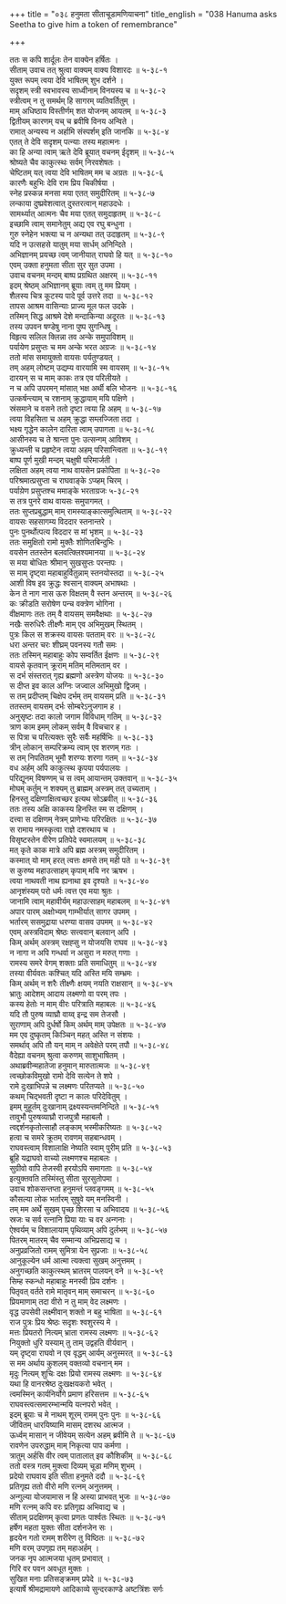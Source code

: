 +++
title = "०३८ हनुमता सीताचूडामणियाचना"
title_english = "038 Hanuma asks Seetha to give him a token of remembrance"

+++
<div class="audioEmbed"  caption="श्रीराम-हरिसीताराममूर्ति-घनपाठिभ्यां वचनम्" src="https://archive.org/download/Ramayana-recitation-Sriram-harisItArAmamUrti-Ghanapaati-v2/Kanda_5/Kanda_5_SK-038-Hanuma_asks_Seetha_to_give_him_a_token_of_remembrance.mp3"></div>

ततः स कपि शार्दूलः तेन वाक्येन हर्षितः ।  
सीताम् उवाच तत् श्रुत्वा वाक्यम् वाक्य विशारदः ॥ ५-३८-१  
युक्त रूपम् त्वया देवि भाषितम् शुभ दर्शने ।  
सदृशम् स्त्री स्वभावस्य साध्वीनाम् विनयस्य च ॥ ५-३८-२  
स्त्रीत्वम् न तु समर्थम् हि सागरम् व्यतिवर्तितुम् ।  
माम् अधिष्ठाय विस्तीर्णम् शत योजनम् आयतम् ॥ ५-३८-३  
द्वितीयम् कारणम् यच् च ब्रवीषि विनय अन्विते ।  
रामात् अन्यस्य न अर्हामि संस्पर्शम् इति जानकि ॥ ५-३८-४  
एतत् ते देवि सदृशम् पत्न्याः तस्य महात्मनः ।  
का हि अन्या त्वाम् ऋते देवि ब्रूयात् वचनम् ईदृशम् ॥ ५-३८-५  
श्रोष्यते चैव काकुत्स्थः सर्वम् निरवशेषतः ।  
चेष्टितम् यत् त्वया देवि भाषितम् मम च अग्रतः ॥ ५-३८-६  
कारणैः बहुभिः देवि राम प्रिय चिकीर्षया ।  
स्नेह प्रस्कन्न मनसा मया एतत् समुदीरितम् ॥ ५-३८-७  
लन्काया दुष्प्रवेशत्वात् दुस्तरत्वान् महाउदधेः ।  
सामर्थ्यात् आत्मनः चैव मया एतत् समुदाहृतम् ॥ ५-३८-८  
इच्छामि त्वाम् समानेतुम् अद्य एव रघु बन्धुना ।  
गुरु स्नेहेन भक्त्या च न अन्यथा तत् उदाहृतम् ॥ ५-३८-९  
यदि न उत्सहसे यातुम् मया सार्धम् अनिन्दिते ।  
अभिज्ञानम् प्रयच्छ त्वम् जानीयात् राघवो हि यत् ॥ ५-३८-१०  
एवम् उक्ता हनुमता सीता सुर सुत उपमा ।  
उवाच वचनम् मन्दम् बाष्प प्रग्रथित अक्षरम् ॥ ५-३८-११  
इदम् श्रेष्ठम् अभिज्ञानम् ब्रूयाः त्वम् तु मम प्रियम् ।  
शैलस्य चित्र कूटस्य पादे पूर्व उत्तरे तदा ॥ ५-३८-१२  
तापस आश्रम वासिन्याः प्राज्य मूल फल उदके ।  
तस्मिन् सिद्ध आश्रमे देशे मन्दाकिन्या अदूरतः ॥ ५-३८-१३  
तस्य उपवन षण्डेषु नाना पुष्प सुगन्धिषु ।  
विहृत्य सलिल क्लिन्ना तव अन्के समुपाविशम् ॥  
पर्यायेण प्रसुप्तः च मम अन्के भरत अग्रजः ॥ ५-३८-१४  
ततो मांस समायुक्तो वायसः पर्यतुण्डयत् ।  
तम् अहम् लोष्टम् उद्यम्य वारयामि स्म वायसम् ॥ ५-३८-१५  
दारयन् स च माम् काकः तत्र एव परिलीयते ।  
न च अपि उपरमन् मांसात् भक्ष अर्थी बलि भोजनः ॥ ५-३८-१६  
उत्कर्षन्त्याम् च रशनाम् क्रुद्धायाम् मयि पक्षिणे ।  
स्रंसमाने च वसने ततो दृष्टा त्वया हि अहम् ॥ ५-३८-१७  
त्वया विहसिता च अहम् क्रुद्धा सम्लज्जिता तदा ।  
भक्ष्य गृद्धेन कालेन दारिता त्वाम् उपागता ॥ ५-३८-१८  
आसीनस्य च ते श्रान्ता पुनः उत्सन्गम् आविशम् ।  
क्रुध्यन्ती च प्रहृष्टेन त्वया अहम् परिसान्त्विता ॥ ५-३८-१९  
बाष्प पूर्ण मुखी मन्दम् चक्षुषी परिमार्जती ।  
लक्षिता अहम् त्वया नाथ वायसेन प्रकोपिता ॥ ५-३८-२०  
परिश्रमात्प्रसुप्ता च राघवाङ्के ऽप्य्हम् चिरम् ।  
पर्याय़ेण प्रसुप्तश्च ममाङ्के भरताग्रजः ५-३८-२१  
स तत्र पुनरे वाथ वायसः समुपागमत् ।  
ततः सुप्तप्रबुद्धाम् माम् रामस्याङ्कात्समुत्थिताम् ॥ ५-३८-२२  
वायसः सहसागम्य विददार स्तनान्तरे ।  
पुनः पुनर्थोत्पत्य विददार स मां भृशम् ॥ ५-३८-२३  
ततः समुक्षितो रामो मुक्तैः शोणितबिन्दुभिः ।  
वयसेन ततस्तेन बलवत्क्लिश्यमानया ॥ ५-३८-२४  
स मया बोधितः श्रीमान् सुखसुप्तः परन्तपः ।  
स माम् दृष्ट्वा महाबाहुर्वितुन्नाम् स्तनयोस्तदा ॥ ५-३८-२५  
आशी विष इव क्रुद्धः श्वसान् वाक्यम् अभाषथाः ।  
केन ते नाग नास ऊरु विक्षतम् वै स्तन अन्तरम् ॥ ५-३८-२६  
कः क्रीडति सरोषेण पन्च वक्त्रेण भोगिना ।  
वीक्षमाणः ततः तम् वै वायसम् समवैक्षथाः ॥ ५-३८-२७  
नखैः सरुधिरैः तीक्ष्णैः माम् एव अभिमुखम् स्थितम् ।  
पुत्रः किल स शक्रस्य वायसः पतताम् वरः ॥ ५-३८-२८  
धरा अन्तर चरः शीघ्रम् पवनस्य गतौ समः ।  
ततः तस्मिन् महाबाहुः कोप सम्वर्तित ईक्षणः ॥ ५-३८-२९  
वायसे कृतवान् क्रूराम् मतिम् मतिमताम् वर ।  
स दर्भ संस्तरात् गृह्य ब्रह्मणो अस्त्रेण योजयः ॥ ५-३८-३०  
स दीप्त इव काल अग्निः जज्वाल अभिमुखो द्विजम् ।  
स तम् प्रदीप्तम् चिक्षेप दर्भम् तम् वायसम् प्रति ॥ ५-३८-३१  
ततस्तम् वायसम् दर्भः सोम्बरेऽनुजगाम ह ।  
अनुसृष्टः तदा कालो जगाम विविधाम् गतिम् ॥ ५-३८-३२  
त्राण काम इमम् लोकम् सर्वम् वै विचचार ह ।  
स पित्रा च परित्यक्तः सुरैः सर्वैः महर्षिभिः ॥ ५-३८-३३  
त्रीन् लोकान् सम्परिक्रम्य त्वाम् एव शरणम् गतः ।  
स तम् निपतितम् भूमौ शरण्यः शरणा गतम् ॥ ५-३८-३४  
वध अर्हम् अपि काकुत्स्थ कृपया पर्यपालयः ।  
परिद्यूनम् विषण्णम् च स त्वम् आयान्तम् उक्तवान् ॥ ५-३८-३५  
मोघम् कर्तुम् न शक्यम् तु ब्राह्मम् अस्त्रम् तत् उच्यताम् ।  
हिनस्तु दक्षिणाक्षित्वच्छर इत्यथ सोऽब्रवीत् ॥ ५-३८-३६  
ततः तस्य अक्षि काकस्य हिनस्ति स्म स दक्षिणम् ।  
दत्त्वा स दक्षिणम् नेत्रम् प्राणेभ्यः परिरक्षितः ॥ ५-३८-३७  
स रामाय नमस्कृत्वा राज्ञे दशरथाय च ।  
विसृष्टस्तेन वीरेण प्रतिपेदे स्वमालयम् ॥ ५-३८-३८  
मत् कृते काक मात्रे अपि ब्रह्म अस्त्रम् समुदीरितम् ।  
कस्मात् यो माम् हरत् त्वत्तः क्षमसे तम् मही पते ॥ ५-३८-३९  
स कुरुष्व महाउत्साहम् कृपाम् मयि नर ऋषभ ।  
त्वया नाथवती नाथ ह्यनाथा इव दृश्यते ॥ ५-३८-४०  
आनृशंस्यम् परो धर्मः त्वत्त एव मया श्रुतः ।  
जानामि त्वाम् महावीर्यम् महाउत्साहम् महाबलम् ॥ ५-३८-४१  
अपार पारम् अक्षोभ्यम् गाम्भीर्यात् सागर उपमम् ।  
भर्तारम् ससमुद्राया धरण्या वासव उपमम् ॥ ५-३८-४२  
एवम् अस्त्रविदाम् श्रेष्ठः सत्त्ववान् बलवान् अपि ।  
किम् अर्थम् अस्त्रम् रक्षह्सु न योजयसि राघव ॥ ५-३८-४३  
न नागा न अपि गन्धर्वा न असुरा न मरुत् गणाः ।  
रामस्य समरे वेगम् शक्ताः प्रति समाधितुम् ॥ ५-३८-४४  
तस्या वीर्यवतः कश्चित् यदि अस्ति मयि सम्भ्रमः ।  
किम् अर्थम् न शरैः तीक्ष्णैः क्षयम् नयति राक्षसान् ॥ ५-३८-४५  
भ्रातुः आदेशम् आदाय लक्ष्मणो वा परम् तपः ।  
कस्य हेतोः न माम् वीरः परित्राति महाबलः ॥ ५-३८-४६  
यदि तौ पुरुष व्याघ्रौ वाय्व् इन्द्र सम तेजसौ ।  
सुराणाम् अपि दुर्धर्षो किम् अर्थम् माम् उपेक्षतः ॥ ५-३८-४७  
मम एव दुष्कृतम् किञ्चिन् महत् अस्ति न संशयः ।  
समर्थाव् अपि तौ यन् माम् न अवेक्षेते परम् तपौ ॥ ५-३८-४८  
वैदेह्या वचनम् श्रुत्वा करुणम् साशुभाषितम् ।  
अथाब्रवीन्महातेजा हनुमान् मारुतात्मजः ॥ ५-३८-४९  
त्वच्छोकविमुखो रामो देवि सत्येन ते शपे ।  
रामे दुःखाभिपन्ने च लक्ष्मणः परितप्यते ॥ ५-३८-५०  
कथम् चिद्भवती दृष्टा न कालः परिदेवितुम् ।  
इमम् मुहूर्तम् दुःखानाम् द्रक्ष्यस्यन्तमनिन्दिते ॥ ५-३८-५१  
तावुभौ पुरुषव्याघ्रौ राजपुत्रौ महाबलौ ।  
त्वद्दर्शनकृतोत्साहौ लङ्काम् भस्मीकरिष्यतः ॥ ५-३८-५२  
हत्वा च समरे क्रूतम् रावणम् सहबान्धवम् ।  
राघवस्त्वाम् विशालाक्षि नेष्यति स्वाम् पुरीम् प्रति ॥ ५-३८-५३  
ब्रूहि यद्राघवो वाच्यो लक्ष्मणश्च महाबलः ।  
सुग्रीवो वापि तेजस्वी हरयोऽपि समागताः ॥ ५-३८-५४  
इत्युक्तवति तस्मिंस्तु सीता सुरसुतोपमा ।  
उवाच शोकसन्तप्ता हनुमन्तं प्लवङ्गमम् ॥ ५-३८-५५  
कौसल्या लोक भर्तारम् सुषुवे यम् मनस्विनी ।  
तम् मम अर्थे सुखम् पृच्छ शिरसा च अभिवादय ॥ ५-३८-५६  
स्रजः च सर्व रत्नानि प्रिया याः च वर अन्गनाः ।  
ऐश्वर्यम् च विशालायाम् पृथिव्याम् अपि दुर्लभम् ॥ ५-३८-५७  
पितरम् मातरम् चैव सम्मान्य अभिप्रसाद्य च ।  
अनुप्रव्रजितो रामम् सुमित्रा येन सुप्रजाः ॥ ५-३८-५८  
आनुकूल्येन धर्म आत्मा त्यक्त्वा सुखम् अनुत्तमम् ।  
अनुगच्छति काकुत्स्थम् भ्रातरम् पालयन् वने ॥ ५-३८-५९  
सिम्ह स्कन्धो महाबाहुः मनस्वी प्रिय दर्शनः ।  
पितृवत् वर्तते रामे मातृवन् माम् समाचरन् ॥ ५-३८-६०  
प्रियमाणाम् तदा वीरो न तु माम् वेद लक्ष्मणः ।  
वृद्ध उपसेवी लक्ष्मीवान् शक्तो न बहु भाषिता ॥ ५-३८-६१  
राज पुत्रः प्रिय श्रेष्ठः सदृशः श्वशुरस्य मे ।  
मत्तः प्रियतरो नित्यम् भ्राता रामस्य लक्ष्मणः ॥ ५-३८-६२  
नियुक्तो धुरि यस्याम् तु ताम् उद्वहति वीर्यवान् ।  
यम् दृष्ट्वा राघवो न एव वृद्धम् आर्यम् अनुस्मरत् ॥ ५-३८-६३  
स मम अर्थाय कुशलम् वक्तव्यो वचनान् मम ।  
मृदुः नित्यम् शुचिः दक्षः प्रियो रामस्य लक्ष्मणः ॥ ५-३८-६४  
यथा हि वानरश्रेष्ठ दुःखक्षयकरो भवेत् ।  
त्वमस्मिन् कार्यनिर्योगे प्रमाण हरिसत्तम ॥ ५-३८-६५  
राघवस्त्वत्समारम्भान्मयि यत्नपरो भवेत् ।  
इदम् ब्रूयाः च मे नाथम् शूरम् रामम् पुनः पुनः ॥ ५-३८-६६  
जीवितम् धारयिष्यामि मासम् दशरथ आत्मज ।  
ऊर्ध्वम् मासान् न जीवेयम् सत्येन अहम् ब्रवीमि ते ॥ ५-३८-६७  
रावणेन उपरुद्धाम् माम् निकृत्या पाप कर्मणा ।  
त्रातुम् अर्हसि वीर त्वम् पातालात् इव कौशिकीम् ॥ ५-३८-६८  
ततो वस्त्र गतम् मुक्त्वा दिव्यम् चूडा मणिम् शुभम् ।  
प्रदेयो राघवाय इति सीता हनुमते ददौ ॥ ५-३८-६९  
प्रतिगृह्य ततो वीरो मणि रत्नम् अनुत्तमम् ।  
अन्गुल्या योजयामास न हि अस्या प्राभवत् भुजः ॥ ५-३८-७०  
मणि रत्नम् कपि वरः प्रतिगृह्य अभिवाद्य च ।  
सीताम् प्रदक्षिणम् कृत्वा प्रणतः पार्श्वतः स्थितः ॥ ५-३८-७१  
हर्षेण महता युक्तः सीता दर्शनजेन सः ।  
हृदयेन गतो रामम् शरीरेण तु विष्ठितः ॥ ५-३८-७२  
मणि वरम् उपगृह्य तम् महाअर्हम् ।  
जनक नृप आत्मजया धृतम् प्रभावात् ।  
गिरि वर पवन अवधूत मुक्तः ।  
सुखित मनाः प्रतिसङ्क्रमम् प्रपेदे ॥ ५-३८-७३  
इत्यार्षे श्रीमद्रामायणे आदिकाव्ये सुन्दरकाण्डे अष्टत्रिंशः सर्गः